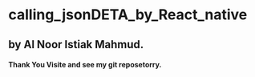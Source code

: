 # calling_jsonDETA_by_React_native
## by Al Noor Istiak Mahmud.

#### Thank You Visite and see my git reposetorry.


